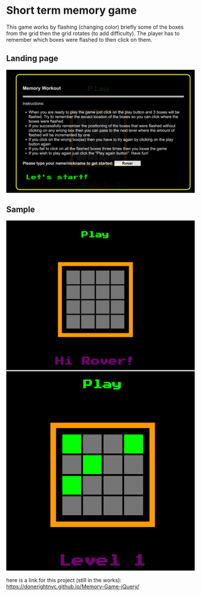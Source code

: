# Short term memory game
This game works by flashing (changing color) briefly some of the boxes from the grid then the grid rotates (to add difficulty). The player has to remember which boxes were flashed to then click on them.

## Landing page
<img src="./images/landing.png" />

## Sample
<img src="./images/sample.png"/>
<img src="./images/sample2.png"/>

here is a link for this project (still in the works):
https://donerightnyc.github.io/Memory-Game-jQuery/
